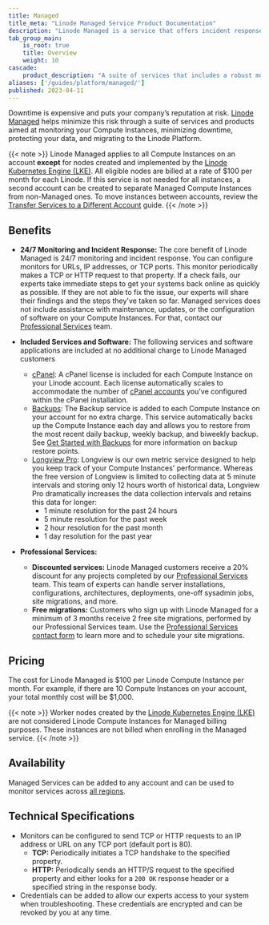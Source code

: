 ```yaml
---
title: Managed
title_meta: "Linode Managed Service Product Documentation"
description: "Linode Managed is a service that offers incident response as well as free migrations and discounted professional services."
tab_group_main:
    is_root: true
    title: Overview
    weight: 10
cascade:
    product_description: "A suite of services that includes a robust monitoring system, 24/7 incident response, backups, and cPanel licenses."
aliases: ['/guides/platform/managed/']
published: 2023-04-11
---
```


Downtime is expensive and puts your company’s reputation at risk. [Linode Managed](https://www.linode.com/products/managed/) helps minimize this risk through a suite of services and products aimed at monitoring your Compute Instances, minimizing downtime, protecting your data, and migrating to the Linode Platform.

{{< note >}}
Linode Managed applies to all Compute Instances on an account **except** for nodes created and implemented by the [Linode Kubernetes Engine (LKE)](https://www.linode.com/products/kubernetes/). All eligible nodes are billed at a rate of $100 per month for each Linode. If this service is not needed for all instances, a second account can be created to separate Managed Compute Instances from non-Managed ones. To move instances between accounts, review the [Transfer Services to a Different Account](/docs/products/platform/accounts/guides/service-transfers/) guide.
{{< /note >}}

## Benefits

- **24/7 Monitoring and Incident Response:** The core benefit of Linode Managed is 24/7 monitoring and incident response. You can configure monitors for URLs, IP addresses, or TCP ports. This monitor periodically makes a TCP or HTTP request to that property. If a check fails, our experts take immediate steps to get your systems back online as quickly as possible. If they are not able to fix the issue, our experts will share their findings and the steps they've taken so far. Managed services does not include assistance with maintenance, updates, or the configuration of software on your Compute Instances. For that, contact our [Professional Services](https://www.linode.com/products/pro-services/) team.

- **Included Services and Software:** The following services and software applications are included at no additional charge to Linode Managed customers

    - [cPanel](https://cpanel.net/): A cPanel license is included for each Compute Instance on your Linode account. Each license automatically scales to accommodate the number of [cPanel accounts](https://support.cpanel.net/hc/en-us/articles/1500004931582-What-is-an-Account/) you've configured within the cPanel installation.
    - [Backups](/docs/products/storage/backups/): The Backup service is added to each Compute Instance on your account for no extra charge. This service automatically backs up the Compute Instance each day and allows you to restore from the most recent daily backup, weekly backup, and biweekly backup. See [Get Started with Backups](/docs/products/storage/backups/get-started/) for more information on backup restore points.
    - [Longview Pro](/docs/guides/linode-longview-pricing-and-plans/): Longview is our own metric service designed to help you keep track of your Compute Instances' performance. Whereas the free version of Longview is limited to collecting data at 5 minute intervals and storing only 12 hours worth of historical data, Longview Pro dramatically increases the data collection intervals and retains this data for longer:
        - 1 minute resolution for the past 24 hours
        - 5 minute resolution for the past week
        - 2 hour resolution for the past month
        - 1 day resolution for the past year

- **Professional Services:**

    - **Discounted services:** Linode Managed customers receive a 20% discount for any projects completed by our [Professional Services](https://www.linode.com/products/pro-services/) team. This team of experts can handle server installations, configurations, architectures, deployments, one-off sysadmin jobs, site migrations, and more.
    - **Free migrations:** Customers who sign up with Linode Managed for a minimum of 3 months receive 2 free site migrations, performed by our Professional Services team. Use the [Professional Services contact form](https://www.linode.com/products/pro-services/#contactus) to learn more and to schedule your site migrations.

## Pricing

The cost for Linode Managed is $100 per Linode Compute Instance per month. For example, if there are 10 Compute Instances on your account, your total monthly cost will be $1,000.

{{< note >}}
Worker nodes created by the [Linode Kubernetes Engine (LKE)](https://www.linode.com/products/kubernetes/) are not considered Linode Compute Instances for Managed billing purposes. These instances are not billed when enrolling in the Managed service.
{{< /note >}}

## Availability

Managed Services can be added to any account and can be used to monitor services across [all regions](https://www.linode.com/global-infrastructure/).

## Technical Specifications

- Monitors can be configured to send TCP or HTTP requests to an IP address or URL on any TCP port (default port is 80).
    - **TCP:** Periodically initiates a TCP handshake to the specified property.
    - **HTTP:** Periodically sends an HTTP/S request to the specified property and either looks for a `200 OK` response header or a specified string in the response body.
- Credentials can be added to allow our experts access to your system when troubleshooting. These credentials are encrypted and can be revoked by you at any time.